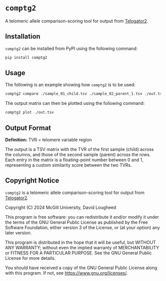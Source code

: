 # `comptg2`

A telomeric allele comparison-scoring tool for output from [Telogator2](https://github.com/zstephens/telogator2).


## Installation

`comptg2` can be installed from PyPI using the following command:

```bash
pip install comptg2
```


## Usage

The following is an example showing how `comptg2` is to be used:

```bash
comptg2 compare ./sample_01_child.tsv ./sample_02_parent_1.tsv ./out.tsv
```

The output matrix can then be plotted using the following command:

```bash
comptg2 plot ./out.tsv
```


## Output Format

**Definition:** TVR = telomere variable region

The output is a TSV matrix with the TVR of the first sample (child) across the 
columns, and those of the second sample (parent) across the rows. Each entry in
the matrix is a floating-point number between 0 and 1, representing a custom 
similarity score between the two TVRs.


## Copyright Notice

`comptg2` is a telomeric allele comparison-scoring tool for output from 
[Telogator2](https://github.com/zstephens/telogator2).

Copyright (C) 2024  McGill University, David Lougheed

This program is free software: you can redistribute it and/or modify
it under the terms of the GNU General Public License as published by
the Free Software Foundation, either version 3 of the License, or
(at your option) any later version.

This program is distributed in the hope that it will be useful,
but WITHOUT ANY WARRANTY; without even the implied warranty of
MERCHANTABILITY or FITNESS FOR A PARTICULAR PURPOSE.  See the
GNU General Public License for more details.

You should have received a copy of the GNU General Public License
along with this program.  If not, see <https://www.gnu.org/licenses/>.
